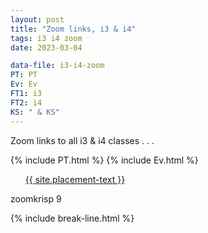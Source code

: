 ```yaml
---
layout: post
title: "Zoom links, i3 & i4"
tags: i3 i4 zoom
date: 2023-03-04

data-file: i3-i4-zoom
PT: PT
Ev: Ev
FT1: i3
FT2: i4
KS: " & KS"
---
```


Zoom links to all i3 & i4 classes . . .

<!-- {% include FT2.html %}
{% include FT1.html %} -->
{% include PT.html %}
{% include Ev.html %}

<div class="wrap">
  <ul style="list-style: none;" class="buttons">
    <li class="buttons__item">
      <a class="shiney" href="{{ site.placement-link }}">{{ site.placement-text }}</a>
    </li>
  </ul>
  <p>zoomkrisp 9</p>
</div>

{% include break-line.html %}

